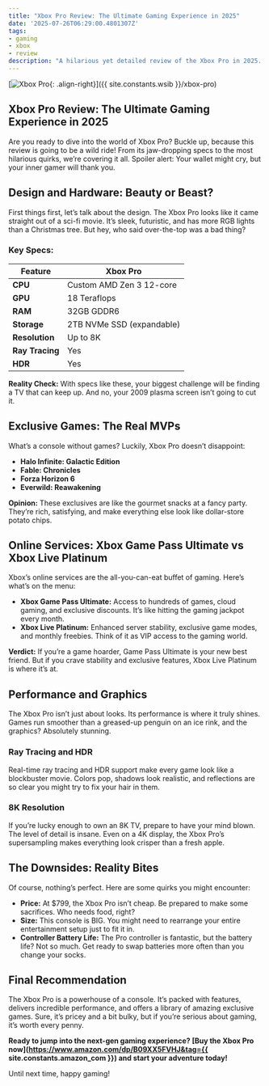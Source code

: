 ```yaml
---
title: "Xbox Pro Review: The Ultimate Gaming Experience in 2025"
date: '2025-07-26T06:29:00.4801307Z'
tags:
- gaming
- xbox
- review
description: "A hilarious yet detailed review of the Xbox Pro in 2025. Is it worth the hype or just another expensive paperweight? Join us as we explore the pros, cons, and everything in between!"
---
```


[![Xbox Pro](https://m.media-amazon.com/images/I/61nq7mC0tHL.jpg){: .align-right}]({{ site.constants.wsib }}/xbox-pro)

## Xbox Pro Review: The Ultimate Gaming Experience in 2025

Are you ready to dive into the world of Xbox Pro? Buckle up, because this review is going to be a wild ride! From its jaw-dropping specs to the most hilarious quirks, we’re covering it all. Spoiler alert: Your wallet might cry, but your inner gamer will thank you.

## Design and Hardware: Beauty or Beast?

First things first, let’s talk about the design. The Xbox Pro looks like it came straight out of a sci-fi movie. It’s sleek, futuristic, and has more RGB lights than a Christmas tree. But hey, who said over-the-top was a bad thing?

### Key Specs:

| Feature            | Xbox Pro                    |
|--------------------|-----------------------------|
| **CPU**            | Custom AMD Zen 3 12-core    |
| **GPU**            | 18 Teraflops                |
| **RAM**            | 32GB GDDR6                  |
| **Storage**        | 2TB NVMe SSD (expandable)   |
| **Resolution**     | Up to 8K                    |
| **Ray Tracing**    | Yes                         |
| **HDR**            | Yes                         |

**Reality Check:** With specs like these, your biggest challenge will be finding a TV that can keep up. And no, your 2009 plasma screen isn’t going to cut it.

## Exclusive Games: The Real MVPs

What’s a console without games? Luckily, Xbox Pro doesn’t disappoint:

- **Halo Infinite: Galactic Edition**
- **Fable: Chronicles**
- **Forza Horizon 6**
- **Everwild: Reawakening**

**Opinion:** These exclusives are like the gourmet snacks at a fancy party. They’re rich, satisfying, and make everything else look like dollar-store potato chips.

## Online Services: Xbox Game Pass Ultimate vs Xbox Live Platinum

Xbox’s online services are the all-you-can-eat buffet of gaming. Here’s what’s on the menu:

- **Xbox Game Pass Ultimate:** Access to hundreds of games, cloud gaming, and exclusive discounts. It’s like hitting the gaming jackpot every month.
- **Xbox Live Platinum:** Enhanced server stability, exclusive game modes, and monthly freebies. Think of it as VIP access to the gaming world.

**Verdict:** If you’re a game hoarder, Game Pass Ultimate is your new best friend. But if you crave stability and exclusive features, Xbox Live Platinum is where it’s at.

## Performance and Graphics

The Xbox Pro isn’t just about looks. Its performance is where it truly shines. Games run smoother than a greased-up penguin on an ice rink, and the graphics? Absolutely stunning.

### Ray Tracing and HDR

Real-time ray tracing and HDR support make every game look like a blockbuster movie. Colors pop, shadows look realistic, and reflections are so clear you might try to fix your hair in them.

### 8K Resolution

If you’re lucky enough to own an 8K TV, prepare to have your mind blown. The level of detail is insane. Even on a 4K display, the Xbox Pro’s supersampling makes everything look crisper than a fresh apple.

## The Downsides: Reality Bites

Of course, nothing’s perfect. Here are some quirks you might encounter:

- **Price:** At $799, the Xbox Pro isn’t cheap. Be prepared to make some sacrifices. Who needs food, right?
- **Size:** This console is BIG. You might need to rearrange your entire entertainment setup just to fit it in.
- **Controller Battery Life:** The Pro controller is fantastic, but the battery life? Not so much. Get ready to swap batteries more often than you change your socks.

## Final Recommendation

The Xbox Pro is a powerhouse of a console. It’s packed with features, delivers incredible performance, and offers a library of amazing exclusive games. Sure, it’s pricey and a bit bulky, but if you’re serious about gaming, it’s worth every penny.

**Ready to jump into the next-gen gaming experience? [Buy the Xbox Pro now](https://www.amazon.com/dp/B09XX5FVHJ&tag={{ site.constants.amazon_com }}) and start your adventure today!**

Until next time, happy gaming!
